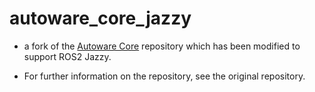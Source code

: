 # autoware_core_jazzy

- a fork of the [Autoware Core](https://github.com/autowarefoundation/autoware_core) repository which has been modified to support ROS2 Jazzy.  

- For further information on the repository, see the original repository. 
